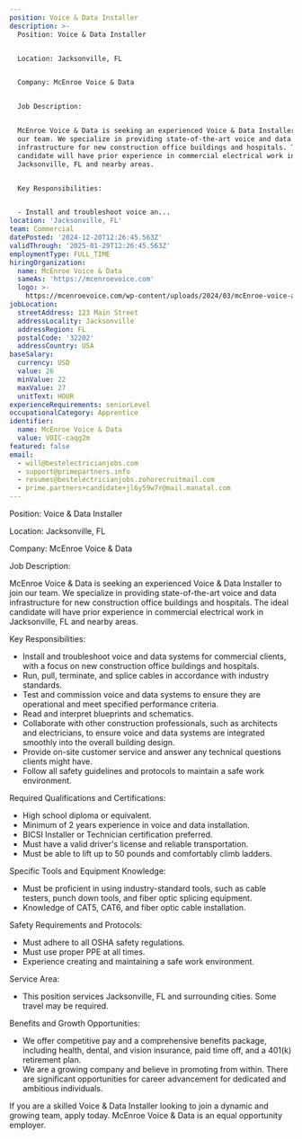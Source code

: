 ```yaml
---
position: Voice & Data Installer
description: >-
  Position: Voice & Data Installer


  Location: Jacksonville, FL


  Company: McEnroe Voice & Data


  Job Description:


  McEnroe Voice & Data is seeking an experienced Voice & Data Installer to join
  our team. We specialize in providing state-of-the-art voice and data
  infrastructure for new construction office buildings and hospitals. The ideal
  candidate will have prior experience in commercial electrical work in
  Jacksonville, FL and nearby areas.


  Key Responsibilities:


  - Install and troubleshoot voice an...
location: 'Jacksonville, FL'
team: Commercial
datePosted: '2024-12-20T12:26:45.563Z'
validThrough: '2025-01-29T12:26:45.563Z'
employmentType: FULL_TIME
hiringOrganization:
  name: McEnroe Voice & Data
  sameAs: 'https://mcenroevoice.com'
  logo: >-
    https://mcenroevoice.com/wp-content/uploads/2024/03/mcEnroe-voice-and-data-logo.png
jobLocation:
  streetAddress: 123 Main Street
  addressLocality: Jacksonville
  addressRegion: FL
  postalCode: '32202'
  addressCountry: USA
baseSalary:
  currency: USD
  value: 26
  minValue: 22
  maxValue: 27
  unitText: HOUR
experienceRequirements: seniorLevel
occupationalCategory: Apprentice
identifier:
  name: McEnroe Voice & Data
  value: VOIC-caqg2m
featured: false
email:
  - will@bestelectricianjobs.com
  - support@primepartners.info
  - resumes@bestelectricianjobs.zohorecruitmail.com
  - prime.partners+candidate+jl6y59w7r@mail.manatal.com
---
```




Position: Voice & Data Installer

Location: Jacksonville, FL

Company: McEnroe Voice & Data

Job Description:

McEnroe Voice & Data is seeking an experienced Voice & Data Installer to join our team. We specialize in providing state-of-the-art voice and data infrastructure for new construction office buildings and hospitals. The ideal candidate will have prior experience in commercial electrical work in Jacksonville, FL and nearby areas.

Key Responsibilities:

- Install and troubleshoot voice and data systems for commercial clients, with a focus on new construction office buildings and hospitals.
- Run, pull, terminate, and splice cables in accordance with industry standards.
- Test and commission voice and data systems to ensure they are operational and meet specified performance criteria.
- Read and interpret blueprints and schematics.
- Collaborate with other construction professionals, such as architects and electricians, to ensure voice and data systems are integrated smoothly into the overall building design.
- Provide on-site customer service and answer any technical questions clients might have.
- Follow all safety guidelines and protocols to maintain a safe work environment.

Required Qualifications and Certifications:

- High school diploma or equivalent.
- Minimum of 2 years experience in voice and data installation.
- BICSI Installer or Technician certification preferred.
- Must have a valid driver's license and reliable transportation.
- Must be able to lift up to 50 pounds and comfortably climb ladders.

Specific Tools and Equipment Knowledge:

- Must be proficient in using industry-standard tools, such as cable testers, punch down tools, and fiber optic splicing equipment.
- Knowledge of CAT5, CAT6, and fiber optic cable installation.

Safety Requirements and Protocols:

- Must adhere to all OSHA safety regulations.
- Must use proper PPE at all times.
- Experience creating and maintaining a safe work environment.

Service Area:

- This position services Jacksonville, FL and surrounding cities. Some travel may be required.

Benefits and Growth Opportunities:

- We offer competitive pay and a comprehensive benefits package, including health, dental, and vision insurance, paid time off, and a 401(k) retirement plan.
- We are a growing company and believe in promoting from within. There are significant opportunities for career advancement for dedicated and ambitious individuals.

If you are a skilled Voice & Data Installer looking to join a dynamic and growing team, apply today. McEnroe Voice & Data is an equal opportunity employer.
